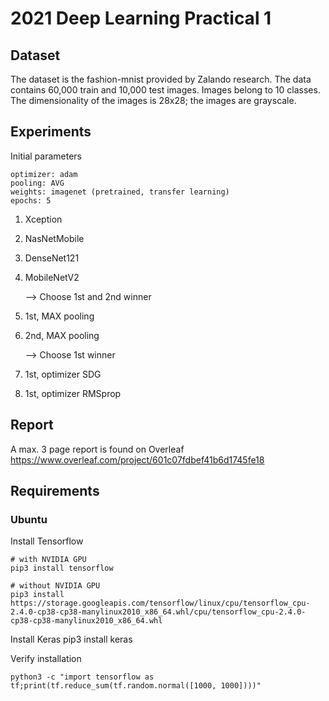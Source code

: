 # 2021 Deep Learning Practical 1

## Dataset

The dataset is the fashion-mnist provided by Zalando research.
The data contains 60,000 train and 10,000 test images.
Images belong to 10 classes.
The dimensionality of the images is 28x28; the images are grayscale.

## Experiments

Initial parameters

	optimizer: adam
	pooling: AVG
	weights: imagenet (pretrained, transfer learning)
	epochs: 5

1. Xception
2. NasNetMobile
3. DenseNet121
4. MobileNetV2
   		
	--> Choose 1st and 2nd winner

5. 1st, MAX pooling
6. 2nd, MAX pooling

	--> Choose 1st winner

7. 1st, optimizer SDG
8. 1st, optimizer RMSprop

## Report

A max. 3 page report is found on Overleaf https://www.overleaf.com/project/601c07fdbef41b6d1745fe18

## Requirements

### Ubuntu

Install Tensorflow 

	# with NVIDIA GPU
	pip3 install tensorflow

	# without NVIDIA GPU
	pip3 install https://storage.googleapis.com/tensorflow/linux/cpu/tensorflow_cpu-2.4.0-cp38-cp38-manylinux2010_x86_64.whl/cpu/tensorflow_cpu-2.4.0-cp38-cp38-manylinux2010_x86_64.whl

Install Keras
	pip3 install keras

Verify installation
	
	python3 -c "import tensorflow as tf;print(tf.reduce_sum(tf.random.normal([1000, 1000])))"
